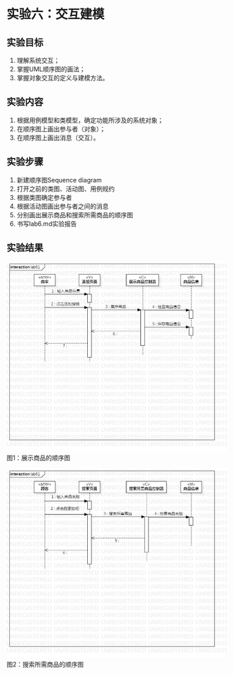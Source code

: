 # 实验六：交互建模

## 实验目标

1.  理解系统交互；
2.  掌握UML顺序图的画法；
3.  掌握对象交互的定义与建模方法。

## 实验内容

1.  根据用例模型和类模型，确定功能所涉及的系统对象；
2.  在顺序图上画出参与者（对象）；
3.  在顺序图上画出消息（交互）。

## 实验步骤

1. 新建顺序图Sequence diagram
2. 打开之前的类图、活动图、用例规约
3. 根据类图确定参与者
4. 根据活动图画出参与者之间的消息
5. 分别画出展示商品和搜索所需商品的顺序图
6. 书写lab6.md实验报告

## 实验结果

![展示商品的顺序图](./lab61.jpg)  
图1：展示商品的顺序图

![搜索所需商品的顺序图](./lab62.jpg)  
图2：搜索所需商品的顺序图
